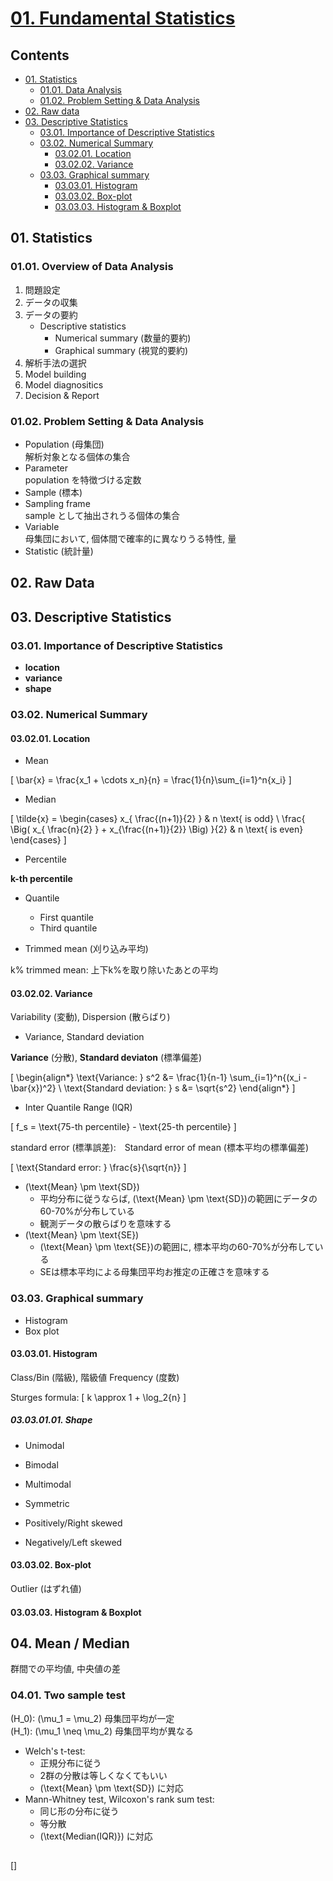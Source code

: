 <!--
Filename: 	note.md
Project: 	/Users/shume/Developer/stat/MedicalStatisticsClass2015/01
Author: 	shumez <https://github.com/shumez>
Created: 	2019-06-26 14:31:9
Modified: 	2019-07-03 16:14:55
-----
Copyright (c) 2019 shumez
-->

# [01. Fundamental Statistics]

## Contents

- [01. Statistics][01]
    - [01.01. Data Analysis][0101]
    - [01.02. Problem Setting & Data Analysis][0102]
- [02. Raw data][02]
- [03. Descriptive Statistics][03]
    - [03.01. Importance of Descriptive Statistics][0301]
    - [03.02. Numerical Summary][0302]
        - [03.02.01. Location][030201]
        - [03.02.02. Variance][030202]
    - [03.03. Graphical summary][0303]
        - [03.03.01. Histogram][030301]
        - [03.03.02. Box-plot][030302]
        - [03.03.03. Histogram & Boxplot][030303]

## 01. Statistics

### 01.01. Overview of Data Analysis

1. 問題設定
2. データの収集
3. データの要約
    - Descriptive statistics
        - Numerical summary (数量的要約)
        - Graphical summary (視覚的要約)
4. 解析手法の選択
5. Model building
6. Model diagnositics
7. Decision & Report


### 01.02. Problem Setting & Data Analysis

- Population (母集団)  
    解析対象となる個体の集合
- Parameter  
    population を特徴づける定数
- Sample (標本)
- Sampling frame  
    sample として抽出されうる個体の集合
- Variable  
    母集団において, 個体間で確率的に異なりうる特性, 量
- Statistic (統計量)


## 02. Raw Data


## 03. Descriptive Statistics

### 03.01. Importance of Descriptive Statistics

- **location**
- **variance**
- **shape**


### 03.02. Numerical Summary

#### 03.02.01. Location

- Mean 

\[ \bar{x} = \frac{x_1 + \cdots x_n}{n} = \frac{1}{n}\sum_{i=1}^n{x_i} \]

- Median

\[ \tilde{x} = \begin{cases}
    x_{ \frac{(n+1)}{2} } & n \text{ is odd} \\
    \frac{ \Big( x_{  \frac{n}{2}  } + x_{\frac{(n+1)}{2}} \Big) }{2} & n \text{ is even}
\end{cases} \]

- Percentile

**k-th percentile**

- Quantile
    - First quantile
    - Third quantile
  
- Trimmed mean (刈り込み平均)

k% trimmed mean: 上下k%を取り除いたあとの平均


#### 03.02.02. Variance

Variability (変動), Dispersion (散らばり)

- Variance, Standard deviation

**Variance** (分散), **Standard deviaton** (標準偏差)

\[ 
    \begin{align*}
        \text{Variance: } s^2 &= \frac{1}{n-1} \sum_{i=1}^n{(x_i - \bar{x})^2} \\
        \text{Standard deviation: } s &= \sqrt{s^2} 
    \end{align*}
\]

- Inter Quantile Range (IQR)

\[ f_s = \text{75-th percentile} - \text{25-th percentile} \]


standard error (標準誤差):　Standard error of mean (標本平均の標準偏差)

\[ \text{Standard error: } \frac{s}{\sqrt{n}} \]

- \(\text{Mean} \pm \text{SD}\)  
    - 平均分布に従うならば, \(\text{Mean} \pm \text{SD}\)の範囲にデータの60-70%が分布している
    - 観測データの散らばりを意味する
- \(\text{Mean} \pm \text{SE}\)
    - \(\text{Mean} \pm \text{SE}\)の範囲に, 標本平均の60-70%が分布している
    - SEは標本平均による母集団平均お推定の正確さを意味する


### 03.03. Graphical summary 

- Histogram
- Box plot


#### 03.03.01. Histogram

Class/Bin (階級), 階級値
Frequency (度数)

Sturges formula:
\[ k \approx 1 + \log_2{n} \]


##### 03.03.01.01. Shape

- Unimodal
- Bimodal
- Multimodal

- Symmetric
- Positively/Right skewed
- Negatively/Left skewed


#### 03.03.02. Box-plot

Outlier (はずれ値)


#### 03.03.03. Histogram & Boxplot


## 04. Mean / Median 

群間での平均値, 中央値の差


### 04.01. Two sample test

\(H_0\): \(\mu_1 = \mu_2\) 母集団平均が一定  
\(H_1\): \(\mu_1 \neq \mu_2\) 母集団平均が異なる

- Welch's t-test: 
    - 正規分布に従う
    - 2群の分散は等しくなくてもいい
    - \(\text{Mean} \pm \text{SD}\) に対応
- Mann-Whitney test, Wilcoxon's rank sum test: 
    - 同じ形の分布に従う
    - 等分散
    - \(\text{Median(IQR)}\) に対応



##
<!-- toc -->
[01. Fundamental Statistics]: https://drive.google.com/drive/u/0/folders/0B-_Hpdri56S1bUJsZGcxX1RJS1E
[01]: #01_statistics
[0101]: #0101_overview_of_data_analysis
[0102]: #0102_problem_setting_data_analysis
[02]: #02_raw_data

[03]: #03_descriptive_statistics
[0301]: #0301_importance_of_descriptive_statistics
[0302]: #0302_numerical_summary
[030201]: #030201_location
[030202]: #030202_variance
[0303]: #0303_graphical_summary
[030301]: #030301_histogram
[03030101]: #03030101_shape
[030302]: #030302_box-plot
[030303]: #030303_histogram_boxplot

[04]: #04_mean_median
[]

<!-- ref -->

<!-- fig -->

<!-- term -->

<style type="text/css">
	img{width: 51%; float: right;}
</style>